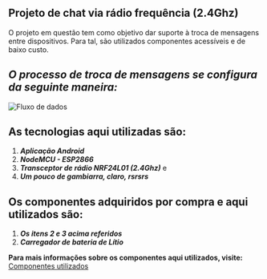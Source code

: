## Projeto de chat via rádio frequência (2.4Ghz)

O projeto em questão tem como objetivo dar suporte à troca de mensagens entre dispositivos. Para tal, são utilizados componentes acessíveis e de baixo custo.

## _**O processo de troca de mensagens se configura da seguinte maneira:**_

![Fluxo de dados](https://3.bp.blogspot.com/-OKhQK2Snfv4/WYk1p44LeKI/AAAAAAAAFGc/n0w7XNj4kMMRqgA-KGGPyMHkkTG9beXVACLcBGAs/s1600/radio.jpg)


## As tecnologias aqui utilizadas são:
1. _**Aplicação Android**_
2. _**NodeMCU - ESP2866**_
3. _**Transceptor de rádio NRF24L01 (2.4Ghz)**_ e
4. _**Um pouco de gambiarra, claro, rsrsrs**_

## Os componentes adquiridos por compra e aqui utilizados são:
1. _**Os itens 2 e 3 acima referidos**_
3. _**Carregador de bateria de Lítio**_<br>


**Para mais informações sobre os componentes aqui utilizados, visite:**
<a href="https://github.com/sostenesg7/Chat-Radio-NodeMCU-Android/wiki/Componentes-Utilizados">Componentes utilizados</a>

